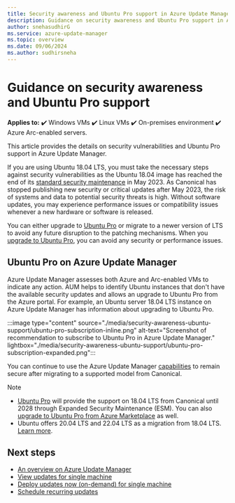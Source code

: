 ```yaml
---
title: Security awareness and Ubuntu Pro support in Azure Update Manager
description: Guidance on security awareness and Ubuntu Pro support in Azure Update Manager.
author: snehasudhirG
ms.service: azure-update-manager
ms.topic: overview
ms.date: 09/06/2024
ms.author: sudhirsneha
---
```


# Guidance on security awareness and Ubuntu Pro support

**Applies to:** :heavy_check_mark: Windows VMs :heavy_check_mark: Linux VMs :heavy_check_mark: On-premises environment :heavy_check_mark: Azure Arc-enabled servers.


This article provides the details on security vulnerabilities and Ubuntu Pro support in Azure Update Manager.

If you are using Ubuntu 18.04 LTS, you must take the necessary steps against security vulnerabilities as the Ubuntu 18.04 image has reached the end of its [standard security maintenance](https://ubuntu.com/blog/18-04-end-of-standard-support) in May 2023. As Canonical has stopped publishing new security or critical updates after May 2023, the risk of systems and data to potential security threats is high. Without software updates, you may experience performance issues or compatibility issues whenever a new hardware or software is released.

You can either upgrade to [Ubuntu Pro](https://ubuntu.com/azure/pro) or migrate to a newer version of LTS to avoid any future disruption to the patching mechanisms. When you [upgrade to Ubuntu Pro](https://ubuntu.com/blog/enhancing-the-ubuntu-experience-on-azure-introducing-ubuntu-pro-updates-awareness), you can avoid any security or performance issues. 


## Ubuntu Pro on Azure Update Manager
 
Azure Update Manager assesses both Azure and Arc-enabled VMs to indicate any action. AUM helps to identify Ubuntu instances that don't have the available security updates and allows an upgrade to Ubuntu Pro from the Azure portal. For example, an Ubuntu server 18.04 LTS instance on Azure Update Manager has information about upgrading to Ubuntu Pro.

:::image type="content" source="./media/security-awareness-ubuntu-support/ubuntu-pro-subscription-inline.png" alt-text="Screenshot of recommendation to subscribe to Ubuntu Pro in Azure Update Manager." lightbox="./media/security-awareness-ubuntu-support/ubuntu-pro-subscription-expanded.png":::

You can continue to use the Azure Update Manager [capabilities](updates-maintenance-schedules.md) to remain secure after migrating to a supported model from Canonical.

> [!NOTE]
> - [Ubuntu Pro](https://ubuntu.com/azure/pro) will provide the support on 18.04 LTS from Canonical until 2028 through Expanded Security Maintenance (ESM). You can also [upgrade to Ubuntu Pro from Azure Marketplace](https://azuremarketplace.microsoft.com/marketplace/apps/canonical.0001-com-ubuntu-pro-bionic?tab=Overview) as well.
> - Ubuntu offers 20.04 LTS and 22.04 LTS as a migration from 18.04 LTS. [Learn more](https://ubuntu.com/18-04/azure).

 
## Next steps
- [An overview on Azure Update Manager](overview.md)
- [View updates for single machine](view-updates.md) 
- [Deploy updates now (on-demand) for single machine](deploy-updates.md) 
- [Schedule recurring updates](scheduled-patching.md)
